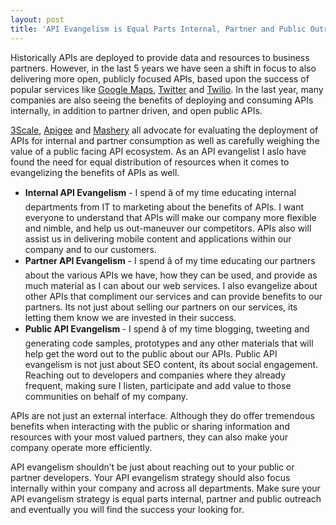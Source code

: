 ```yaml
---
layout: post
title: 'API Evangelism is Equal Parts Internal, Partner and Public Outreach'
---
```

<p><img src="http://kinlane-productions.s3.amazonaws.com/api-evangelist/API-Evangelist-Thirds.png" alt="" align="right" /></p>
<p>Historically APIs are deployed to provide data and resources to business partners.  However, in the last 5 years we have seen a shift in focus to also delivering more open, publicly focused APIs, based upon the success of popular services like <a title="Google Maps" href="/2011/01/30/history-of-apis-google-maps-api/">Google Maps</a>, <a title="Twitter" href="/apis/twitter.php">Twitter</a> and <a title="Twilio" href="/apis/twilio.php">Twilio</a>.  In the last year, many companies are also seeing the benefits of deploying and consuming APIs internally, in addition to partner driven, and open public APIs.</p>
<p><a title="3Scale" href="/serviceproviders/3scale.php">3Scale</a>, <a title="Apigee" href="/serviceproviders/apigee.php">Apigee</a> and&nbsp;<a title="Mashery" href="/serviceproviders/mashery.php">Mashery</a> all advocate for evaluating the deployment of APIs for internal and partner consumption as well as carefully weighing the value of a public facing API ecosystem.  As an API evangelist I aslo have found the need for equal distribution of resources when it comes to evangelizing the benefits of APIs as well.</p>
<ul class="mainlist">
<li><strong>Internal API Evangelism</strong> - I spend â of my time educating internal departments from IT to marketing about the benefits of APIs.  I want everyone to understand that APIs will make our company more flexible and nimble, and help us out-maneuver our competitors.  APIs also will assist us in delivering mobile content and applications within our company and to our customers.</li>
<li><strong>Partner API Evangelism</strong> - I spend â of my time educating our partners about the various APIs we have, how they can be used, and provide as much material as I can about our web services.  I also evangelize about other APIs that compliment our services and can provide benefits to our partners.  Its not just about selling our partners on our services, its letting them know we are invested in their success.</li>
<li><strong>Public API Evangelism </strong>- I spend â of my time blogging, tweeting and generating code samples, prototypes and any other materials that will help get the word out to the public about our APIs.  Public API evangelism is not just about SEO content, its about social engagement.  Reaching out to developers and companies where they already frequent, making sure I listen, participate and add value to those communities on behalf of my company.</li>
</ul>
<p>APIs are not just an external interface.  Although they do offer tremendous benefits when interacting with the public or sharing information and resources with your most valued partners, they can also make your company operate more efficiently.</p>
<p>API evangelism shouldn&rsquo;t be just about reaching out to your public or partner developers.  Your API evangelism strategy should also focus internally within your company and across all departments.  Make sure your API evangelism strategy is equal parts internal, partner and public outreach and eventually you will find the success your looking for.</p>